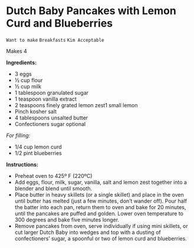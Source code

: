 # Dutch Baby Pancakes with Lemon Curd and Blueberries

`Want to make` `Breakfasts` `Kim Acceptable`

Makes 4

**Ingredients:**

- 3 eggs
- ½ cup flour
- ½ cup milk
- 1 tablespoon granulated sugar
- 1 teaspoon vanilla extract
- 2 teaspoons finely grated lemon zest1 small lemon
- Pinch kosher salt
- 4 tablespoons unsalted butter
- Confectioners sugar optional

_For filling:_

- 1/4 cup lemon curd
- 1/2 pint blueberries

**Instructions:**

- Preheat oven to 425º F (220ºC)
- Add eggs, flour, milk, sugar, vanilla, salt and lemon zest together into a blender and blend until smooth.
- Place butter in heavy skillets (or a single skillet) and place in the oven until butter has melted (just a few minutes, don’t wander off). Pour half the batter into each pan, return them to oven and bake for 20 minutes, until the pancakes are puffed and golden. Lower oven temperature to 300 degrees and bake five minutes longer.
- Remove pancakes from oven, serve individually if using mini skillets, or cut larger Dutch Baby into wedges and top with a dusting of confectioners’ sugar, a spoonful or two of lemon curd and blueberries.
